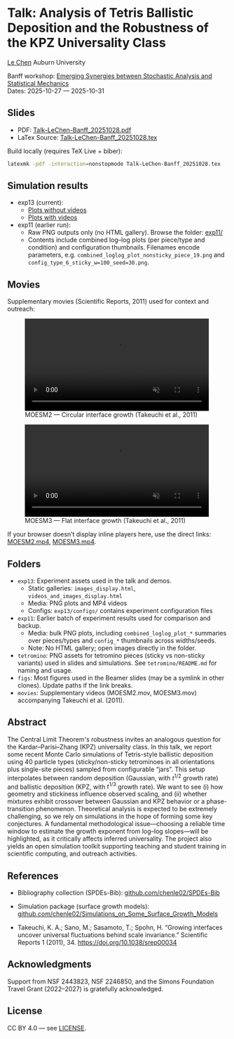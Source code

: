 # Talk: Analysis of Tetris Ballistic Deposition and the Robustness of the KPZ Universality Class

[Le Chen](https://webhome.auburn.edu/~lzc0090/index.html)
Auburn University

Banff workshop: [Emerging Synergies between Stochastic Analysis and Statistical Mechanics](https://www.birs.ca/events/2025/5-day-workshops/25w5367)  
Dates: 2025-10-27 — 2025-10-31

## Slides
- PDF: [Talk-LeChen-Banff_20251028.pdf](./Talk-LeChen-Banff_20251028.pdf)
- LaTex Source: [Talk-LeChen-Banff_20251028.tex](./Talk-LeChen-Banff_20251028.tex)

Build locally (requires TeX Live + biber):

```bash
latexmk -pdf -interaction=nonstopmode Talk-LeChen-Banff_20251028.tex
```

## Simulation results
- exp13 (current):
  - [Plots without videos](https://chenle02.github.io/2025-10-28_Emerging_Synergies_Banff_Le/exp13/images_display.html)
  - [Plots with videos](https://chenle02.github.io/2025-10-28_Emerging_Synergies_Banff_Le/exp13/videos_and_images_display.html)
- exp11 (earlier run):
  - Raw PNG outputs only (no HTML gallery). Browse the folder: [exp11/](./exp11)
  - Contents include combined log–log plots (per piece/type and condition) and configuration thumbnails. Filenames encode parameters, e.g. `combined_loglog_plot_nonsticky_piece_19.png` and `config_type_6_sticky_w=100_seed=30.png`.

## Movies
Supplementary movies (Scientific Reports, 2011) used for context and outreach:

<figure>
  <video controls muted playsinline width="420">
    <source src="./movies/MOESM2.mp4" type="video/mp4" />
    <source src="./movies/MOESM2.mov" type="video/quicktime" />
    Your browser does not support inline playback. Download: <a href="./movies/MOESM2.mp4">MOESM2.mp4</a>
  </video>
  <figcaption>MOESM2 — Circular interface growth (Takeuchi et al., 2011)</figcaption>
  
</figure>

<figure>
  <video controls muted playsinline width="420">
    <source src="./movies/MOESM3.mp4" type="video/mp4" />
    <source src="./movies/MOESM3.mov" type="video/quicktime" />
    Your browser does not support inline playback. Download: <a href="./movies/MOESM3.mp4">MOESM3.mp4</a>
  </video>
  <figcaption>MOESM3 — Flat interface growth (Takeuchi et al., 2011)</figcaption>
  
</figure>

If your browser doesn’t display inline players here, use the direct links: [MOESM2.mp4](./movies/MOESM2.mp4), [MOESM3.mp4](./movies/MOESM3.mp4).

## Folders
- `exp13`: Experiment assets used in the talk and demos.
  - Static galleries: `images_display.html`, `videos_and_images_display.html`
  - Media: PNG plots and MP4 videos
  - Configs: `exp13/configs/` contains experiment configuration files
- `exp11`: Earlier batch of experiment results used for comparison and backup.
  - Media: bulk PNG plots, including `combined_loglog_plot_*` summaries over pieces/types and `config_*` thumbnails across widths/seeds.
  - Note: No HTML gallery; open images directly in the folder.
- `tetromino`: PNG assets for tetromino pieces (sticky vs non-sticky variants) used in slides and simulations. See `tetromino/README.md` for naming and usage.
- `figs`: Most figures used in the Beamer slides (may be a symlink in other clones). Update paths if the link breaks.
- `movies`: Supplementary videos (MOESM2.mov, MOESM3.mov) accompanying Takeuchi et al. (2011).


## Abstract

The Central Limit Theorem's robustness invites an analogous question for the Kardar–Parisi–Zhang (KPZ) universality class. In this talk, we report some recent Monte Carlo simulations of Tetris-style ballistic deposition using 40 particle types (sticky/non-sticky tetrominoes in all orientations plus single-site pieces) sampled from configurable “jars”. This setup interpolates between random deposition (Gaussian, with $t^{1/2}$ growth rate) and ballistic deposition (KPZ, with $t^{1/3}$ growth rate). We want to see (i) how geometry and stickiness influence observed scaling, and (ii) whether mixtures exhibit crossover between Gaussian and KPZ behavior or a phase-transition phenomenon. Theoretical analysis is expected to be extremely challenging, so we rely on simulations in the hope of forming some key conjectures. A fundamental methodological issue—choosing a reliable time window to estimate the growth exponent from log–log slopes—will be highlighted, as it critically affects inferred universality. The project also yields an open simulation toolkit supporting teaching and student training in scientific computing, and outreach activities.

## References
- Bibliography collection (SPDEs-Bib): [github.com/chenle02/SPDEs-Bib](https://github.com/chenle02/SPDEs-Bib)
- Simulation package (surface growth models): [github.com/chenle02/Simulations_on_Some_Surface_Growth_Models](https://github.com/chenle02/Simulations_on_Some_Surface_Growth_Models)

- Takeuchi, K. A.; Sano, M.; Sasamoto, T.; Spohn, H. “Growing interfaces uncover universal fluctuations behind scale invariance.” Scientific Reports 1 (2011), 34. https://doi.org/10.1038/srep00034

## Acknowledgments
Support from NSF 2443823, NSF 2246850, and the Simons Foundation Travel Grant (2022–2027) is gratefully acknowledged.

## License
CC BY 4.0 — see [LICENSE](./LICENSE).
